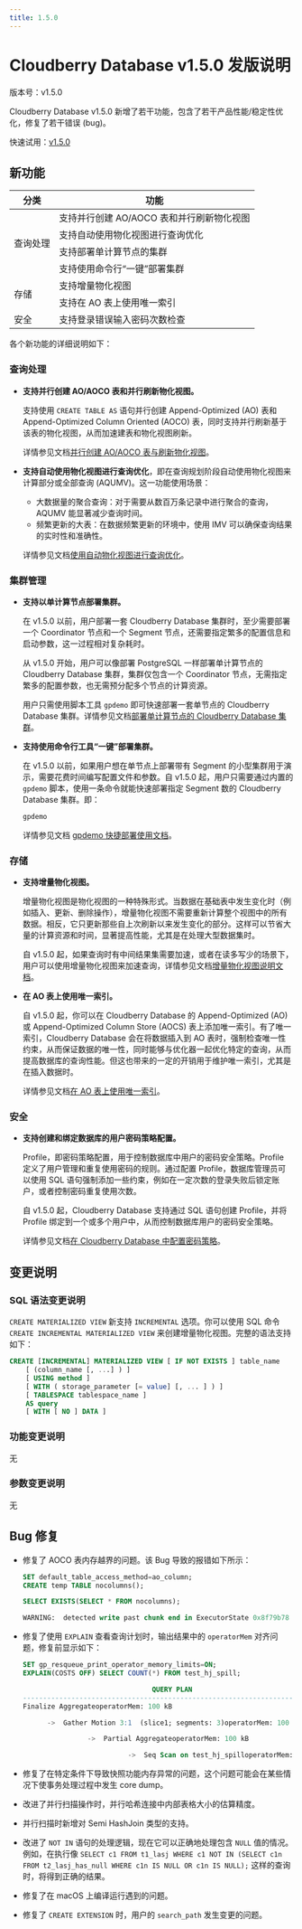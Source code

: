 ```yaml
---
title: 1.5.0
---
```


# Cloudberry Database v1.5.0 发版说明

版本号：v1.5.0

Cloudberry Database v1.5.0 新增了若干功能，包含了若干产品性能/稳定性优化，修复了若干错误 (bug)。

快速试用：[v1.5.0](https://github.com/cloudberrydb/cloudberrydb/releases/tag/1.5.0)

## 新功能

<table>
<thead>
  <tr>
    <th>分类</th>
    <th>功能</th>
  </tr>
</thead>
<tbody>
  <tr>
    <td rowspan="4">查询处理</td>
    <td>支持并行创建 AO/AOCO 表和并行刷新物化视图</td>
  </tr>
  <tr>
    <td>支持自动使用物化视图进行查询优化</td>
  </tr>
  <tr>
    <td>支持部署单计算节点的集群</td>
  </tr>
  <tr>
    <td>支持使用命令行“一键”部署集群</td>
  </tr>
  <tr>
    <td rowspan="2">存储</td>
    <td>支持增量物化视图</td>
  </tr>
  <tr>
    <td>支持在 AO 表上使用唯一索引</td>
  </tr>
  <tr>
    <td>安全</td>
    <td>支持登录错误输入密码次数检查</td>
  </tr>
</tbody>
</table>

各个新功能的详细说明如下：

### 查询处理

- **支持并行创建 AO/AOCO 表和并行刷新物化视图。**

    支持使用 `CREATE TABLE AS` 语句并行创建 Append-Optimized (AO) 表和 Append-Optimized Column Oriented (AOCO) 表，同时支持并行刷新基于该表的物化视图，从而加速建表和物化视图刷新。

    详情参见文档[并行创建 AO/AOCO 表与刷新物化视图](/i18n/zh/docusaurus-plugin-content-docs/current/parallel-create-ao-refresh-mv.md)。

- **支持自动使用物化视图进行查询优化**，即在查询规划阶段自动使用物化视图来计算部分或全部查询 (AQUMV)。这一功能使用场景：

    - 大数据量的聚合查询：对于需要从数百万条记录中进行聚合的查询，AQUMV 能显著减少查询时间。
    - 频繁更新的大表：在数据频繁更新的环境中，使用 IMV 可以确保查询结果的实时性和准确性。

    详情参见文档[使用自动物化视图进行查询优化](/i18n/zh/docusaurus-plugin-content-docs/current/use-auto-materialized-view-to-answer-queries.md)。

### 集群管理

- **支持以单计算节点部署集群。**

    在 v1.5.0 以前，用户部署一套 Cloudberry Database 集群时，至少需要部署一个 Coordinator 节点和一个 Segment 节点，还需要指定繁多的配置信息和启动参数，这一过程相对复杂耗时。

    从 v1.5.0 开始，用户可以像部署 PostgreSQL 一样部署单计算节点的 Cloudberry Database 集群，集群仅包含一个 Coordinator 节点，无需指定繁多的配置参数，也无需预分配多个节点的计算资源。

    用户只需使用脚本工具 `gpdemo` 即可快速部署一套单节点的 Cloudberry Database 集群。详情参见文档[部署单计算节点的 Cloudberry Database 集群](/i18n/zh/docusaurus-plugin-content-docs/current/deploy-cbdb-with-single-node.md)。

- **支持使用命令行工具“一键”部署集群。**

    在 v1.5.0 以前，如果用户想在单节点上部署带有 Segment 的小型集群用于演示，需要花费时间编写配置文件和参数。自 v1.5.0 起，用户只需要通过内置的 `gpdemo` 脚本，使用一条命令就能快速部署指定 Segment 数的 Cloudberry Database 集群。即：

    ```bash
    gpdemo
    ```

    详情参见文档 [gpdemo 快捷部署使用文档](/i18n/zh/docusaurus-plugin-content-docs/current/sys-utilities/db-util-gpdemo.md)。

### 存储

- **支持增量物化视图。**

    增量物化视图是物化视图的一种特殊形式。当数据在基础表中发生变化时（例如插入、更新、删除操作），增量物化视图不需要重新计算整个视图中的所有数据。相反，它只更新那些自上次刷新以来发生变化的部分。这样可以节省大量的计算资源和时间，显著提高性能，尤其是在处理大型数据集时。

    自 v1.5.0 起，如果查询时有中间结果集需要加速，或者在读多写少的场景下，用户可以使用增量物化视图来加速查询，详情参见文档[增量物化视图说明文档](/i18n/zh/docusaurus-plugin-content-docs/current/use-incremental-materialized-view.md)。

- **在 AO 表上使用唯一索引。**

    自 v1.5.0 起，你可以在 Cloudberry Database 的 Append-Optimized (AO) 或 Append-Optimized Column Store (AOCS) 表上添加唯一索引。有了唯一索引，Cloudberry Database 会在将数据插入到 AO 表时，强制检查唯一性约束，从而保证数据的唯一性，同时能够与优化器一起优化特定的查询，从而提高数据库的查询性能。但这也带来的一定的开销用于维护唯一索引，尤其是在插入数据时。

    详情参见文档[在 AO 表上使用唯一索引](/i18n/zh/docusaurus-plugin-content-docs/current/use-unique-index-on-ao-tables.md)。

### 安全

- **支持创建和绑定数据库的用户密码策略配置。**

    Profile，即密码策略配置，用于控制数据库中用户的密码安全策略。Profile 定义了用户管理和重复使用密码的规则。通过配置 Profile，数据库管理员可以使用 SQL 语句强制添加一些约束，例如在一定次数的登录失败后锁定账户，或者控制密码重复使用次数。

    自 v1.5.0 起，Cloudberry Database  支持通过 SQL 语句创建 Profile，并将 Profile 绑定到一个或多个用户中，从而控制数据库用户的密码安全策略。

    详情参见文档[在 Cloudberry Database 中配置密码策略](/i18n/zh/docusaurus-plugin-content-docs/current/set-password-profile.md)。

## 变更说明

### SQL 语法变更说明

`CREATE MATERIALIZED VIEW` 新支持 `INCREMENTAL` 选项。你可以使用 SQL 命令 `CREATE INCREMENTAL MATERIALIZED VIEW` 来创建增量物化视图。完整的语法支持如下：

```sql
CREATE [INCREMENTAL] MATERIALIZED VIEW [ IF NOT EXISTS ] table_name
    [ (column_name [, ...] ) ]
    [ USING method ]
    [ WITH ( storage_parameter [= value] [, ... ] ) ]
    [ TABLESPACE tablespace_name ]
    AS query
    [ WITH [ NO ] DATA ]
```

### 功能变更说明

无

### 参数变更说明

无

## Bug 修复

- 修复了 AOCO 表内存越界的问题。该 Bug 导致的报错如下所示：

    ```sql
    SET default_table_access_method=ao_column;
    CREATE temp TABLE nocolumns();

    SELECT EXISTS(SELECT * FROM nocolumns);

    WARNING:  detected write past chunk end in ExecutorState 0x8f79b78  (seg0 slice1 127.0.1.1:7002 pid=16215)
    ```

- 修复了使用 `EXPLAIN` 查看查询计划时，输出结果中的 `operatorMem` 对齐问题，修复前显示如下：

    ```sql
    SET gp_resqueue_print_operator_memory_limits=ON;
    EXPLAIN(COSTS OFF) SELECT COUNT(*) FROM test_hj_spill;

                                    QUERY PLAN
    ----------------------------------------------------------------------------
    Finalize AggregateoperatorMem: 100 kB

          ->  Gather Motion 3:1  (slice1; segments: 3)operatorMem: 100 kB

                    ->  Partial AggregateoperatorMem: 100 kB

                              ->  Seq Scan on test_hj_spilloperatorMem: 100 kB
    ```

- 修复了在特定条件下导致快照功能内存异常的问题，这个问题可能会在某些情况下使事务处理过程中发生 core dump。
- 改进了并行扫描操作时，并行哈希连接中内部表格大小的估算精度。
- 并行扫描时新增对 Semi HashJoin 类型的支持。
- 改进了 `NOT IN` 语句的处理逻辑，现在它可以正确地处理包含 `NULL` 值的情况。例如，在执行像 `SELECT c1 FROM t1_lasj WHERE c1 NOT IN (SELECT c1n FROM t2_lasj_has_null WHERE c1n IS NULL OR c1n IS NULL);` 这样的查询时，将得到正确的结果。
- 修复了在 macOS 上编译运行遇到的问题。
- 修复了 `CREATE EXTENSION` 时，用户的 `search_path` 发生变更的问题。
